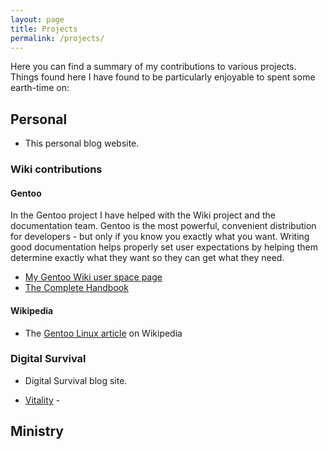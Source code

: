```yaml
---
layout: page
title: Projects
permalink: /projects/
---
```


Here you can find a summary of my contributions to various projects. Things found here I have found to be particularly enjoyable to spent some earth-time on:

## Personal ##

* This personal blog website.

### Wiki contributions ###

#### Gentoo ####

In the Gentoo project I have helped with the Wiki project and the documentation team. Gentoo is the most powerful, convenient distribution for developers - but only if you know you exactly what you want. Writing good documentation helps properly set user expectations by helping them determine exactly what they want so they can get what they need.

* [My Gentoo Wiki user space page](https://wiki.gentoo.org/wiki/User:Maffblaster)
* [The Complete Handbook](https://wiki.gentoo.org/wiki/Complete_Handbook)

#### Wikipedia ####

* The  [Gentoo Linux article](https://en.wikipedia.org/wiki/Gentoo_Linux) on Wikipedia

### Digital Survival ###

* Digital Survival blog site.

* [Vitality]() - 

## Ministry ##

